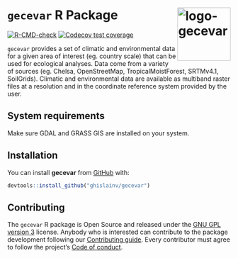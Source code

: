 
<!-- README.md is generated from README.Rmd. Please edit that file -->

# `gecevar` R Package <img src="https://ecology.ghislainv.fr/gecevar/logo.svg" align="right" alt="logo-gecevar" width="120" />

[![R-CMD-check](https://github.com/ghislainv/gecevar/workflows/R-CMD-check/badge.svg)](https://github.com/ghislainv/gecevar/actions)
[![Codecov test
coverage](https://codecov.io/gh/ghislainv/gecevar/branch/main/graph/badge.svg)](https://app.codecov.io/gh/ghislainv/gecevar?branch=main)
<!-- [![CRAN Status](https://www.r-pkg.org/badges/version/gecevar)](https://cran.r-project.org/package=gecevar) -->
<!-- [![DOI](https://zenodo.org/badge/DOI/10.5281/zenodo.3253460.svg)](https://doi.org/10.5281/zenodo.3253460) -->
<!-- [![Downloads](https://cranlogs.r-pkg.org/badges/gecevar)](https://cran.r-project.org/package=gecevar) -->

`gecevar` provides a set of climatic and environmental data for a given
area of interest (eg. country scale) that can be used for ecological
analyses. Data come from a variety of sources (eg. Chelsa,
OpenStreetMap, TropicalMoistForest, SRTMv4.1, SoilGrids). Climatic and
environmental data are available as multiband raster files at a
resolution and in the coordinate reference system provided by the user.

## System requirements

Make sure GDAL and GRASS GIS are installed on your system.

## Installation

You can install **gecevar** from
[GitHub](https://github.com/ghislainv/gecevar) with:

``` r
devtools::install_github("ghislainv/gecevar")
```

## Contributing

The `gecevar` R package is Open Source and released under the [GNU GPL
version 3](https://www.gnu.org/licenses/gpl-3.0.en.html) license.
Anybody who is interested can contribute to the package development
following our [Contributing guide](CONTRIBUTING.html). Every contributor
must agree to follow the project’s [Code of
conduct](CODE_OF_CONDUCT.html).
